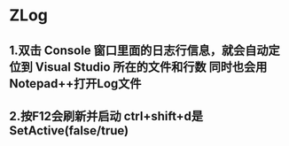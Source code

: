 # ZLog
## 1.双击 Console 窗口里面的日志行信息，就会自动定位到 Visual Studio 所在的文件和行数  同时也会用Notepad++打开Log文件
## 2.按F12会刷新并启动  ctrl+shift+d是SetActive(false/true)
